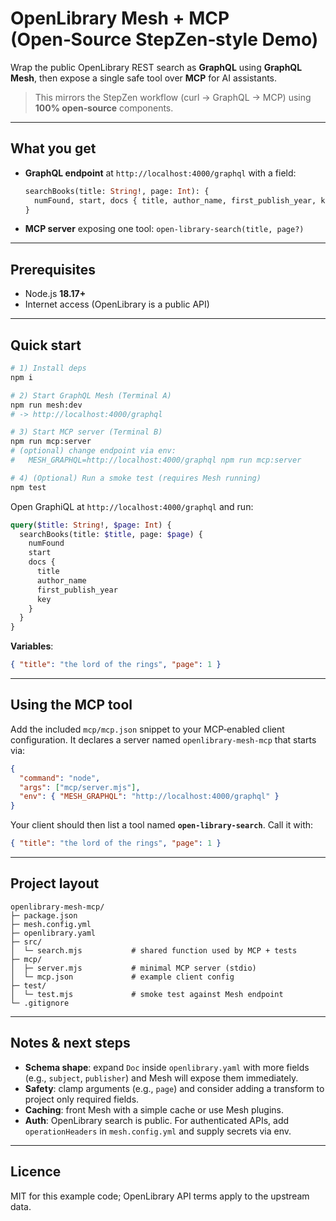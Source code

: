 # OpenLibrary Mesh + MCP (Open‑Source StepZen‑style Demo)

Wrap the public OpenLibrary REST search as **GraphQL** using **GraphQL Mesh**, then expose a single safe tool over **MCP** for AI assistants.

> This mirrors the StepZen workflow (curl → GraphQL → MCP) using **100% open‑source** components.

---

## What you get

- **GraphQL endpoint** at `http://localhost:4000/graphql` with a field:
  ```graphql
  searchBooks(title: String!, page: Int): {
    numFound, start, docs { title, author_name, first_publish_year, key }
  }
  ```
- **MCP server** exposing one tool: `open-library-search(title, page?)`

---

## Prerequisites

- Node.js **18.17+**
- Internet access (OpenLibrary is a public API)

---

## Quick start

```bash
# 1) Install deps
npm i

# 2) Start GraphQL Mesh (Terminal A)
npm run mesh:dev
# -> http://localhost:4000/graphql

# 3) Start MCP server (Terminal B)
npm run mcp:server
# (optional) change endpoint via env:
#   MESH_GRAPHQL=http://localhost:4000/graphql npm run mcp:server

# 4) (Optional) Run a smoke test (requires Mesh running)
npm test
```

Open GraphiQL at `http://localhost:4000/graphql` and run:

```graphql
query($title: String!, $page: Int) {
  searchBooks(title: $title, page: $page) {
    numFound
    start
    docs {
      title
      author_name
      first_publish_year
      key
    }
  }
}
```
**Variables**:
```json
{ "title": "the lord of the rings", "page": 1 }
```

---

## Using the MCP tool

Add the included `mcp/mcp.json` snippet to your MCP‑enabled client configuration. It declares a server named `openlibrary-mesh-mcp` that starts via:

```json
{
  "command": "node",
  "args": ["mcp/server.mjs"],
  "env": { "MESH_GRAPHQL": "http://localhost:4000/graphql" }
}
```

Your client should then list a tool named **`open-library-search`**. Call it with:
```json
{ "title": "the lord of the rings", "page": 1 }
```

---

## Project layout

```
openlibrary-mesh-mcp/
├─ package.json
├─ mesh.config.yml
├─ openlibrary.yaml
├─ src/
│  └─ search.mjs           # shared function used by MCP + tests
├─ mcp/
│  ├─ server.mjs           # minimal MCP server (stdio)
│  └─ mcp.json             # example client config
├─ test/
│  └─ test.mjs             # smoke test against Mesh endpoint
└─ .gitignore
```

---

## Notes & next steps

- **Schema shape**: expand `Doc` inside `openlibrary.yaml` with more fields (e.g., `subject`, `publisher`) and Mesh will expose them immediately.
- **Safety**: clamp arguments (e.g., `page`) and consider adding a transform to project only required fields.
- **Caching**: front Mesh with a simple cache or use Mesh plugins.
- **Auth**: OpenLibrary search is public. For authenticated APIs, add `operationHeaders` in `mesh.config.yml` and supply secrets via env.

---

## Licence

MIT for this example code; OpenLibrary API terms apply to the upstream data.